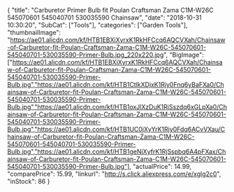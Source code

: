 {
	"title": "Carburetor Primer Bulb fit Poulan Craftsman Zama C1M-W26C 545070601 545040701 530035590 Chainsaw",
	"date": "2018-10-31 10:30:20",
	"SubCat": ["Tools"],
	"categories": ["Garden Tools"],
	"thumbnailImage": "https://ae01.alicdn.com/kf/HTB1EBXiXyrxK1RkHFCcq6AQCVXah/Chainsaw-of-Carburetor-fit-Poulan-Craftsman-Zama-C1M-W26C-545070601-545040701-530035590-Primer-Bulb.jpg_220x220.jpg",
	"BigImage": ["https://ae01.alicdn.com/kf/HTB1EBXiXyrxK1RkHFCcq6AQCVXah/Chainsaw-of-Carburetor-fit-Poulan-Craftsman-Zama-C1M-W26C-545070601-545040701-530035590-Primer-Bulb.jpg","https://ae01.alicdn.com/kf/HTB1CtlkXDjxK1Rjy0Fnq6yBaFXa0/Chainsaw-of-Carburetor-fit-Poulan-Craftsman-Zama-C1M-W26C-545070601-545040701-530035590-Primer-Bulb.jpg","https://ae01.alicdn.com/kf/HTB1oxJlXzDuK1RjSszdq6xGLpXa0/Chainsaw-of-Carburetor-fit-Poulan-Craftsman-Zama-C1M-W26C-545070601-545040701-530035590-Primer-Bulb.jpg","https://ae01.alicdn.com/kf/HTB1UC0jXyYrK1Rjy0Fdq6ACvVXau/Chainsaw-of-Carburetor-fit-Poulan-Craftsman-Zama-C1M-W26C-545070601-545040701-530035590-Primer-Bulb.jpg","https://ae01.alicdn.com/kf/HTB1geNjXyfrK1RjSspbq6A4pFXax/Chainsaw-of-Carburetor-fit-Poulan-Craftsman-Zama-C1M-W26C-545070601-545040701-530035590-Primer-Bulb.jpg"],
	"actualPrice": 14.99,
	"comparePrice": 15.99,
	"linkurl": "http://s.click.aliexpress.com/e/xglg2c0",
	"inStock": 86
}
